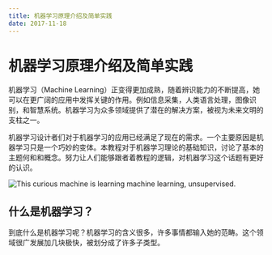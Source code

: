 ```yaml
---
title: 机器学习原理介绍及简单实践
date: 2017-11-18
---
```

# 机器学习原理介绍及简单实践
机器学习（Machine Learning）正变得更加成熟，随着辨识能力的不断提高，她可以在更广阔的应用中发挥关键的作用。例如信息采集，人类语言处理，图像识别，和智慧系统。机器学习为众多领域提供了潜在的解决方案，被视为未来文明的支柱之一。    
 
机器学习设计者们对于机器学习的应用已经满足了现在的需求。一个主要原因是机器学习只是一个巧妙的变体。本教程对于机器学习理论的基础知识，讨论了基本的主题何和和概念。努力让人们能够跟者着教程的逻辑，对机器学习这个话题有更好的认识。

![This curious machine is learning machine learning, unsupervised.](https://uploads.toptal.io/blog/image/443/toptal-blog-image-1407508081138.png)
## 什么是机器学习？
到底什么是机器学习呢？机器学习的含义很多，许多事情都输入她的范畴。这个领域很广发展加几块极快，被划分成了许多子类型。
